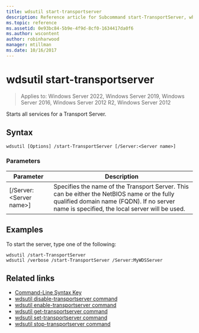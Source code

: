 ```yaml
---
title: wdsutil start-transportserver
description: Reference article for Subcommand start-TransportServer, which starts all services for a Transport Server.
ms.topic: reference
ms.assetid: 0e93bc84-5b9e-4f9d-8cf0-1634417da0f6
ms.author: wscontent
author: robinharwood
manager: mtillman
ms.date: 10/16/2017
---
```

# wdsutil start-transportserver

>Applies to: Windows Server 2022, Windows Server 2019, Windows Server 2016, Windows Server 2012 R2, Windows Server 2012

Starts all services for a Transport Server.

## Syntax
```
wdsutil [Options] /start-TransportServer [/Server:<Server name>]
```
### Parameters

|Parameter|Description|
|-------|--------|
|[/Server:\<Server name\>]|Specifies the name of the Transport Server. This can be either the NetBIOS name or the fully qualified domain name (FQDN). If no server name is specified, the local server will be used.|

## Examples
To start the server, type one of the following:
```
wdsutil /start-TransportServer
wdsutil /verbose /start-TransportServer /Server:MyWDSServer
```
## Related links
- [Command-Line Syntax Key](command-line-syntax-key.md)
- [wdsutil disable-transportserver command](wdsutil-disable-transportserver.md)
- [wdsutil enable-transportserver command](wdsutil-enable-transportserver.md)
- [wdsutil get-transportserver command](wdsutil-get-transportserver.md)
- [wdsutil set-transportserver command](wdsutil-set-transportserver.md)
- [wdsutil stop-transportserver command](wdsutil-stop-transportserver.md)

